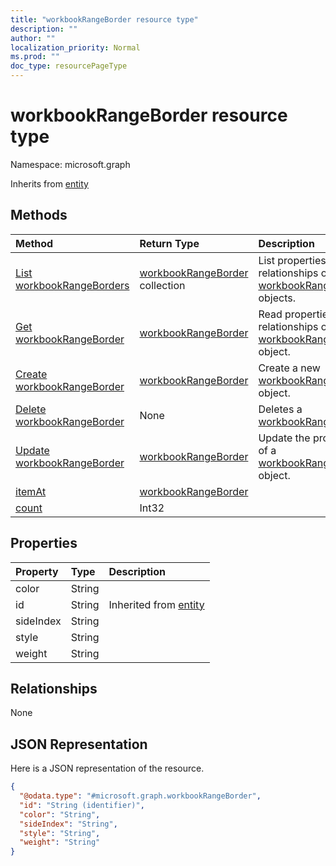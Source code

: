 ```yaml
---
title: "workbookRangeBorder resource type"
description: ""
author: ""
localization_priority: Normal
ms.prod: ""
doc_type: resourcePageType
---
```


# workbookRangeBorder resource type


Namespace: microsoft.graph




Inherits from [entity](../resources/entity.md)

## Methods
|Method|Return Type|Description|
|:---|:---|:---|
|[List workbookRangeBorders](../api/workbookrangeborder-list.md)|[workbookRangeBorder](../resources/workbookrangeborder.md) collection|List properties and relationships of the [workbookRangeBorder](../resources/workbookrangeborder.md) objects.|
|[Get workbookRangeBorder](../api/workbookrangeborder-get.md)|[workbookRangeBorder](../resources/workbookrangeborder.md)|Read properties and relationships of the [workbookRangeBorder](../resources/workbookrangeborder.md) object.|
|[Create workbookRangeBorder](../api/workbookrangeborder-create.md)|[workbookRangeBorder](../resources/workbookrangeborder.md)|Create a new [workbookRangeBorder](../resources/workbookrangeborder.md) object.|
|[Delete workbookRangeBorder](../api/workbookrangeborder-delete.md)|None|Deletes a [workbookRangeBorder](../resources/workbookrangeborder.md).|
|[Update workbookRangeBorder](../api/workbookrangeborder-update.md)|[workbookRangeBorder](../resources/workbookrangeborder.md)|Update the properties of a [workbookRangeBorder](../resources/workbookrangeborder.md) object.|
|[itemAt](../api/workbookrangeborder-itemat.md)|[workbookRangeBorder](../resources/workbookrangeborder.md)||
|[count](../api/workbookrangeborder-count.md)|Int32||

## Properties
|Property|Type|Description|
|:---|:---|:---|
|color|String||
|id|String| Inherited from [entity](../resources/entity.md)|
|sideIndex|String||
|style|String||
|weight|String||

## Relationships
None

## JSON Representation
Here is a JSON representation of the resource.
<!-- {
  "blockType": "resource",
  "keyProperty": "id",
  "@odata.type": "microsoft.graph.workbookRangeBorder",
  "baseType": "microsoft.graph.entity",
  "openType": false
}
-->
``` json
{
  "@odata.type": "#microsoft.graph.workbookRangeBorder",
  "id": "String (identifier)",
  "color": "String",
  "sideIndex": "String",
  "style": "String",
  "weight": "String"
}
```

